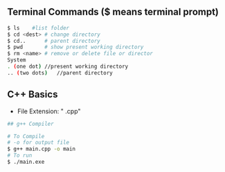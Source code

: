 ## Terminal Commands ($ means terminal prompt)
```bash
$ ls	#list folder
$ cd <dest>	# change directory
$ cd..		# parent directory
$ pwd		# show present working directory
$ rm <name>	# remove or delete file or director
System
. (one dot)	//present working directory
.. (two dots)	//parent directory
```

## C++ Basics
- File Extension: " .cpp"
```bash
## g++ Compiler

# To Compile
# -o for output file
$ g++ main.cpp -o main
# To run
$ ./main.exe
```